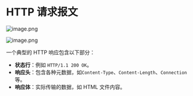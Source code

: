 # HTTP 请求报文
![image.png](https://s2.loli.net/2025/02/28/ip2KSecV1sUAQ8l.png)

![image.png](https://s2.loli.net/2025/02/28/9iXlHq1ac2gnuF6.png)

一个典型的 HTTP 响应包含以下部分：

- **状态行**：例如 `HTTP/1.1 200 OK`。
- **响应头**：包含各种元数据，如`Content-Type`、`Content-Length`、`Connection`等。
- **响应体**：实际传输的数据，如 HTML 文件内容。
